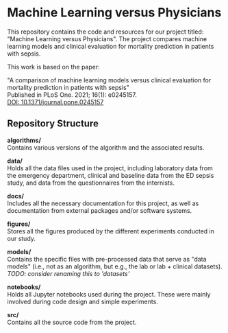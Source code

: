 # Machine Learning versus Physicians

This repository contains the code and resources for our project titled: "Machine Learning versus Physicians". The project compares machine learning models and clinical evaluation for mortality prediction in patients with sepsis.

This work is based on the paper:

"A comparison of machine learning models versus clinical evaluation for mortality prediction in patients with sepsis"  
Published in PLoS One. 2021; 16(1): e0245157.  
[DOI: 10.1371/journal.pone.0245157](https://doi.org/10.1371/journal.pone.0245157)

## Repository Structure

**algorithms/**  
Contains various versions of the algorithm and the associated results. 

**data/**  
Holds all the data files used in the project, including laboratory data from the emergency department, clinical and baseline data from the ED sepsis study, and data from the questionnaires from the internists.

**docs/**  
Includes all the necessary documentation for this project, as well as documentation from external packages and/or software systems. 

**figures/**  
Stores all the figures produced by the different experiments conducted in our study.

**models/**  
Contains the specific files with pre-processed data that serve as "data models" (i.e., not as an algorithm, but e.g., the lab or lab + clinical datasets). _TODO: consider renaming this to 'datasets'_

**notebooks/**  
Holds all Jupyter notebooks used during the project. These were mainly involved during code design and simple experiments. 

**src/**  
Contains all the source code from the project.